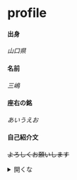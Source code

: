 # profile
#### 出身
*山口県*
<br>
#### 名前
*三嶋*
<br>
#### 座右の銘
*あいうえお*
<br>
#### 自己紹介文
~~よろしくお願いします~~

<details>
  <summary>開くな</summary>
  <details>
<br>
[ホグワーツ魔法学校への招待状](https://github.com/16-2505-083-3/enpitHP/ "こんばんは")
